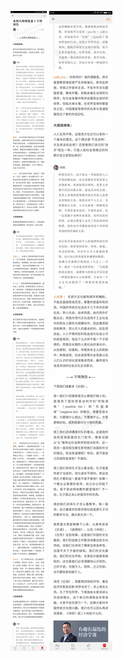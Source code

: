 ![](../../images/2017年03月/HF0313-本周大局观复盘丨下周预告.jpg)
![](../../images/2017年03月/HF0313-本周大局观复盘丨下周预告2.jpg)
